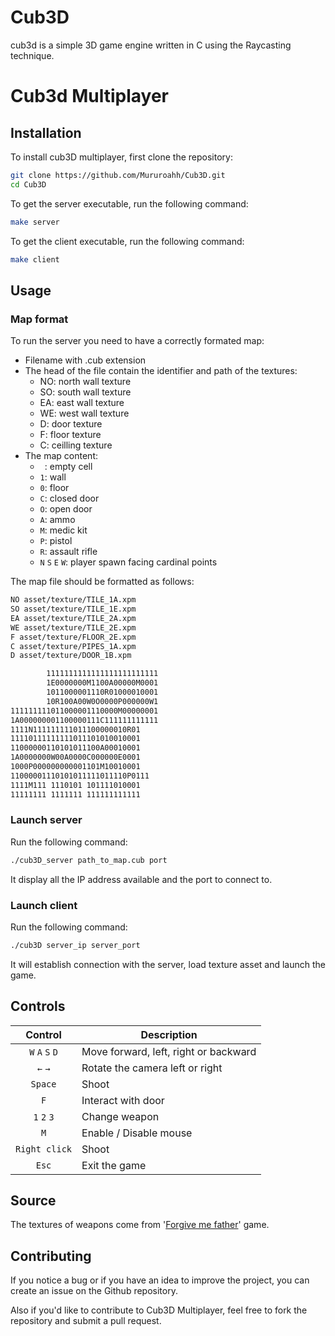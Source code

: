 # Cub3D
cub3d is a simple 3D game engine written in C using the Raycasting technique.
# Cub3d Multiplayer
## Installation
To install cub3D multiplayer, first clone the repository:
```bash
git clone https://github.com/Mururoahh/Cub3D.git
cd Cub3D
```
To get the server executable, run the following command:
```bash
make server
```
To get the client executable, run the following command:
```bash
make client
```
## Usage
### Map format
To run the server you need to have a correctly formated map:
* Filename with .cub extension
* The head of the file contain the identifier and path of the textures:
  * NO: north wall texture
  * SO: south wall texture
  * EA: east wall texture
  * WE: west wall texture
  * D: door texture
  * F: floor texture
  * C: ceilling texture
* The map content:
  * ` `: empty cell
  * `1`: wall
  * `0`: floor
  * `C`: closed door
  * `O`: open door
  * `A`: ammo
  * `M`: medic kit
  * `P`: pistol
  * `R`: assault rifle
  * `N` `S` `E` `W`: player spawn facing cardinal points

The map file should be formatted as follows:
```bash
NO asset/texture/TILE_1A.xpm
SO asset/texture/TILE_1E.xpm
EA asset/texture/TILE_2A.xpm
WE asset/texture/TILE_2E.xpm
F asset/texture/FLOOR_2E.xpm
C asset/texture/PIPES_1A.xpm
D asset/texture/DOOR_1B.xpm

        1111111111111111111111111
        1E0000000M1100A00000M0001
        1011000001110R01000010001
        10R100A00W0O0000P000000W1
111111111011000001110000M00000001
1A000000001100000111C111111111111
1111N111111111011100000010R01
11110111111111011101010010001
11000000110101011100A00010001
1A0000000W00A0000C000000E0001
1000P000000000001101M10010001
11000001110101011111011110P0111
1111M111 1110101 101111010001
11111111 1111111 111111111111
```
### Launch server
Run the following command:
```bash
./cub3D_server path_to_map.cub port
```
It display all the IP address available and the port to connect to.
### Launch client
Run the following command:
```bash
./cub3D server_ip server_port
```
It will establish connection with the server, load texture asset and launch the game.
## Controls
|Control             |Description                            |
|:------------------:|---------------------------------------|
| `W` `A` `S` `D`    | Move forward, left, right or backward |
| `←` `→`            | Rotate the camera left or right       |
| `Space`            | Shoot                                 |
| `F`                | Interact with door                    |
| `1` `2` `3`        | Change weapon                         |
| `M`                | Enable / Disable mouse                |
| `Right click`      | Shoot                                 |
| `Esc`              | Exit the game                         |
## Source
The textures of weapons come from '[Forgive me father](https://bytebarrel.com/forgive-me-father)' game.
## Contributing
If you notice a bug or if you have an idea to improve the project, you can create an issue on the Github repository.

Also if you'd like to contribute to Cub3D Multiplayer, feel free to fork the repository and submit a pull request.
